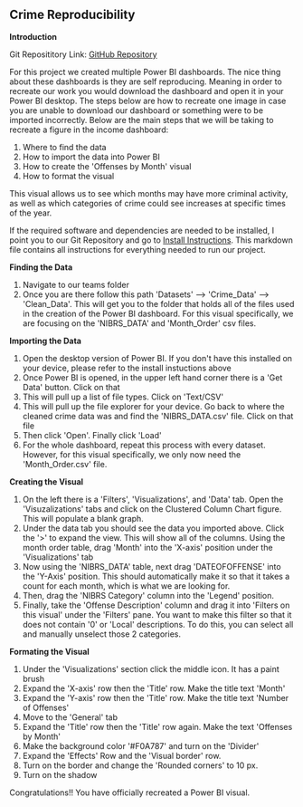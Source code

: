 ## Crime Reproducibility

**Introduction**

Git Reposititory Link: [GitHub Repository](https://github.com/lafeirjo/City_Of_Grand_Rapids_Social_Impact/tree/main)

For this project we created multiple Power BI dashboards. The nice thing about these dashboards is they are self reproducing. Meaning in order to recreate our work you would download the dashboard and open it in your Power BI desktop. The steps below are how to recreate one image in case you are unable to download our dashboard or something were to be imported incorrectly. Below are the main steps that we will be taking to recreate a figure in the income dashboard:

  1. Where to find the data
  2. How to import the data into Power BI
  3. How to create the 'Offenses by Month' visual
  4. How to format the visual

This visual allows us to see which months may have more criminal activity, as well as which categories of crime could see increases at specific times of the year.

If the required software and dependencies are needed to be installed, I point you to our Git Repository and go to [Install Instructions](https://github.com/lafeirjo/City_Of_Grand_Rapids_Social_Impact/blob/main/Install_Instructions/install.md). This markdown file contains all instructions for everything needed to run our project.

**Finding the Data**

1. Navigate to our teams folder
2. Once you are there follow this path 'Datasets' --> 'Crime_Data' --> 'Clean_Data'. This will get you to the folder that holds all of the files used in the creation of the Power BI dashboard. For this visual specifically, we are focusing on the 'NIBRS_DATA' and 'Month_Order' csv files.

**Importing the Data**

1. Open the desktop version of Power BI. If you don't have this installed on your device, please refer to the install instuctions above
2. Once Power BI is opened, in the upper left hand corner there is a 'Get Data' button. Click on that
3. This will pull up a list of file types. Click on 'Text/CSV'
4. This will pull up the file explorer for your device. Go back to where the cleaned crime data was and find the 'NIBRS_DATA.csv' file. Click on that file
5. Then click 'Open'. Finally click 'Load'
6. For the whole dashboard, repeat this process with every dataset. However, for this visual specifically, we only now need the 'Month_Order.csv' file.

**Creating the Visual**

1. On the left there is a 'Filters', 'Visualizations', and 'Data' tab. Open the 'Visuzalizations' tabs and click on the Clustered Column Chart figure. This will populate a blank graph.
2. Under the data tab you should see the data you imported above. Click the '>' to expand the view. This will show all of the columns. Using the month order table, drag 'Month' into the 'X-axis' position under the 'Visualizations' tab
3. Now using the 'NIBRS_DATA' table, next drag 'DATEOFOFFENSE' into the 'Y-Axis' position. This should automatically make it so that it takes a count for each month, which is what we are looking for.
4. Then, drag the 'NIBRS Category' column into the 'Legend' position.
5. Finally, take the 'Offense Description' column and drag it into 'Filters on this visual' under the 'Filters' pane. You want to make this filter so that it does not contain '0' or 'Local' descriptions. To do this, you can select all and manually unselect those 2 categories.

**Formating the Visual**

1. Under the 'Visualizations' section click the middle icon. It has a paint brush
2. Expand the 'X-axis' row then the 'Title' row. Make the title text 'Month'
3. Expand the 'Y-axis' row then the 'Title' row. Make the title text 'Number of Offenses'
4. Move to the 'General' tab
5. Expand the 'Title' row then the 'Title' row again. Make the text 'Offenses by Month'
6. Make the background color '#F0A787' and turn on the 'Divider'
7. Expand the 'Effects' Row and the 'Visual border' row.
8. Turn on the border and change the 'Rounded corners' to 10 px.
9. Turn on the shadow

Congratulations!! You have officially recreated a Power BI visual. 
